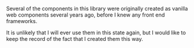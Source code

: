 Several of the components in this library were originally created as vanilla web components several years ago, before I knew any front end frameworks.

It is unlikely that I will ever use them in this state again, but I would like to keep the record of the fact that I created them this way.